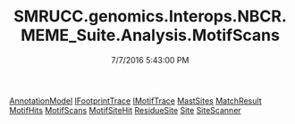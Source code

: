 ﻿---
title: SMRUCC.genomics.Interops.NBCR.MEME_Suite.Analysis.MotifScans
date: 7/7/2016 5:43:00 PM
---

[AnnotationModel](T-SMRUCC.genomics.Interops.NBCR.MEME_Suite.Analysis.MotifScans.AnnotationModel.html)
[IFootprintTrace](T-SMRUCC.genomics.Interops.NBCR.MEME_Suite.Analysis.MotifScans.IFootprintTrace.html)
[IMotifTrace](T-SMRUCC.genomics.Interops.NBCR.MEME_Suite.Analysis.MotifScans.IMotifTrace.html)
[MastSites](T-SMRUCC.genomics.Interops.NBCR.MEME_Suite.Analysis.MotifScans.MastSites.html)
[MatchResult](T-SMRUCC.genomics.Interops.NBCR.MEME_Suite.Analysis.MotifScans.MatchResult.html)
[MotifHits](T-SMRUCC.genomics.Interops.NBCR.MEME_Suite.Analysis.MotifScans.MotifHits.html)
[MotifScans](T-SMRUCC.genomics.Interops.NBCR.MEME_Suite.Analysis.MotifScans.MotifScans.html)
[MotifSiteHit](T-SMRUCC.genomics.Interops.NBCR.MEME_Suite.Analysis.MotifScans.MotifSiteHit.html)
[ResidueSite](T-SMRUCC.genomics.Interops.NBCR.MEME_Suite.Analysis.MotifScans.ResidueSite.html)
[Site](T-SMRUCC.genomics.Interops.NBCR.MEME_Suite.Analysis.MotifScans.Site.html)
[SiteScanner](T-SMRUCC.genomics.Interops.NBCR.MEME_Suite.Analysis.MotifScans.SiteScanner.html)
